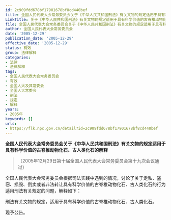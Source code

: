 ```yaml
---
id: 2c909fdd678bf17901678bf8cd440bef
title: 全国人民代表大会常务委员会关于《中华人民共和国刑法》有关文物的规定适用于具有科学价值的古脊椎动物化石、古人类化石的解释
LinkTitle: 关于《中华人民共和国刑法》有关文物的规定适用于具有科学价值的古脊椎动物化石、古人类化石的解释（2005）
file: 全国人民代表大会常务委员会关于《中华人民共和国刑法》有关文物的规定适用于具有科学价值的古脊椎动物化石、古人类化石的解释_20051229_2c909fdd678bf17901678bf8cd440bef.doc
author: 全国人民代表大会常务委员会
date: '2005-12-29'
publication_date: '2005-12-29'
effective_date: '2005-12-29'
status: 有效
group: 法律解释
categories:
- 法律
- 法律解释
tags:
- 全国人民代表大会常务委员会
- 有效
- 全国人大及其常委会
- 全国人大常委会
- 刑法
- 规定
- 解释
years:
- 2005年
keywords: []
urls:
- https://flk.npc.gov.cn/detail?id=2c909fdd678bf17901678bf8cd440bef
---
```


**全国人民代表大会常务委员会关于《中华人民共和国刑法》有关文物的规定适用于具有科学价值的古脊椎动物化石、古人类化石的解释**

> （2005年12月29日第十届全国人民代表大会常务委员会第十九次会议通过）

全国人民代表大会常务委员会根据司法实践中遇到的情况，讨论了关于走私、盗窃、损毁、倒卖或者非法转让具有科学价值的古脊椎动物化石、古人类化石的行为适用刑法有关规定的问题，解释如下：

刑法有关文物的规定，适用于具有科学价值的古脊椎动物化石、古人类化石。

现予公告。
